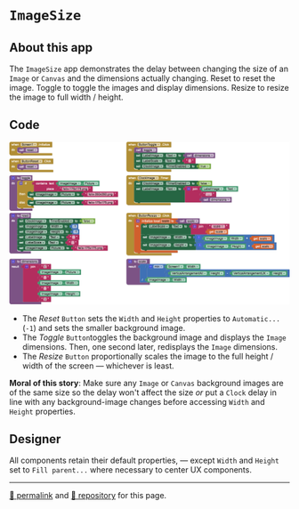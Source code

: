 # `ImageSize`

## About this app

The `ImageSize` app demonstrates the delay between changing the size of an `Image` or `Canvas` and the dimensions actually changing. Reset to reset the image. Toggle to toggle the images and display dimensions. Resize to resize the image to full width / height.

## Code

![ImageSize blocks](./ImageSize.png)

- The *Reset* `Button` sets the `Width` and `Height` properties to `Automatic...` (`-1`) and sets the smaller background image.
- The *Toggle* `Button`toggles the background image and displays the `Image` dimensions. Then, one second later, redisplays the `Image` dimensions.
- The *Resize* `Button` proportionally scales the image to the full height / width of the screen &mdash; whichever is least.

**Moral of this story**: Make sure any `Image` or `Canvas` background images are of the same size so the delay won't affect the size *or* put a `Clock` delay in line with any background-image changes before accessing `Width` and `Height` properties.

## Designer

All components retain their default properties, &mdash; except `Width` and `Height` set to `Fill parent...` where necessary to center UX components.

<hr>

[&#128279; permalink](https://psb-david-petty.github.io/mit-app-inventor/ImageSize/) and [&#128297; repository](https://github.com/psb-david-petty/mit-app-inventor/tree/master/ImageSize) for this page.
